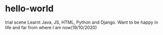 # hello-world
trial scene
Learnt Java, JS, HTML, Python and Django. Want to be happy in life and far from where I am now(19/10/2020)
